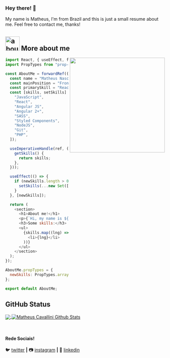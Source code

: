 ### Hey there! 👋

My name is Matheus, I'm from Brazil and this is just a small resume about me. Feel free to contact me, thanks!

## <img width="45" alt="about" src="https://raw.github.com/elizarov/elizarov/master/about.png"> More about me

<img align="right" width="300" src="https://i2.wp.com/allhtaccess.info/wp-content/uploads/2018/03/programming.gif?fit=1281%2C716&ssl=1" />

```js
import React, { useEffect, forwardRef, useImperativeHandle } from "react";
import PropTypes from "prop-types";

const AboutMe = forwardRef(({ newSkills }, ref) => {
  const name = "Matheus Nascimento Cavallini";
  const mainPosition = "Front-end Developer";
  const primarySkill = "React Hooks";
  const [skills, setSkills] = useState([
    "JavaScript",
    "React",
    "Angular JS",
    "Angular 2+",
    "SASS",
    "Styled Components",
    "NodeJS",
    "Git",
    "PHP",
  ]);

  useImperativeHandle(ref, () => ({
    getSkills() {
      return skills;
    },
  }));

  useEffect(() => {
    if (newSkills.length > 0) {
      setSkills(...new Set([...skills, newSkills]));
    }
  }, [newSkills]);

  return (
    <section>
      <h1>About me!</h1>
      <p>{`Hi, my name is ${name}, I'm a ${mainPosition} and my primary skill is ${primarySkill}.`}</p>
      <h3>Some skills:</h3>
      <ul>
        {skills.map((lng) => (
          <li>{lng}</li>
        ))}
      </ul>
    </section>
  );
});

AboutMe.propTypes = {
  newSkills: PropTypes.array,
};

export default AboutMe;
```

## **GitHub Status**

<a href="https://github.com/matheusslg">
  <img align="center" src="https://github-readme-stats.vercel.app/api/top-langs/?username=matheusslg&theme=dracula&hide_langs_below=1" />
</a>

<a href="https://github.com/matheusslg">
 <img align="center" src="https://github-readme-stats.vercel.app/api?username=matheusslg&show_icons=true&theme=dracula&line_height=27" alt="Matheus Cavallini Github Stats"/>
</a>

[twitter]: https://twitter.com/matheus_slg
[instagram]: https://www.instagram.com/matheusslg/
[linkedin]: https://www.linkedin.com/in/matheus-nascimento-cavallini-420408143/
<br>

#### Rede Sociais!

🐦 [twitter][twitter] **|** 
📷 [instagram][instagram] **|** 
👔 [linkedin][linkedin]

